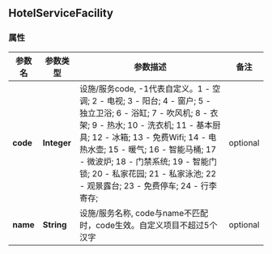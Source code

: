 <a name="HotelServiceFacility"></a>
## HotelServiceFacility
### 属性
参数名 | 参数类型 | 参数描述 | 备注
------------ | ------------- | ------------- | -------------
**code** | **Integer** | 设施/服务code, -1代表自定义。1 - 空调; 2 - 电视; 3 - 阳台; 4 - 窗户; 5 - 独立卫浴; 6 - 浴缸; 7 - 吹风机; 8 - 衣架; 9 - 热水; 10 - 洗衣机; 11 - 基本厨具; 12 - 冰箱; 13 - 免费Wifi; 14 - 电热水壶; 15 - 暖气; 16 - 智能马桶; 17 - 微波炉; 18 - 门禁系统; 19 - 智能门锁; 20 - 私家花园; 21 - 私家泳池; 22 - 观景露台; 23 - 免费停车; 24 - 行李寄存; |  optional
**name** | **String** | 设施/服务名称, code与name不匹配时，code生效。自定义项目不超过5个汉字 |  optional




